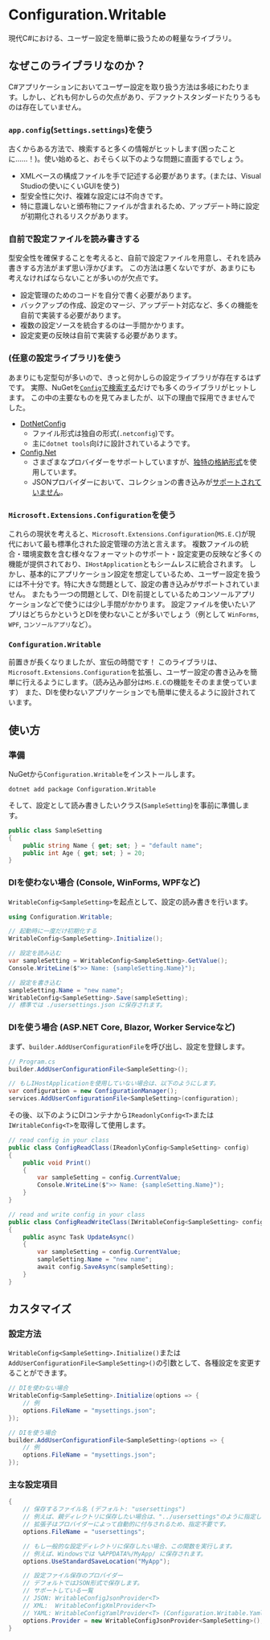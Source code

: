 # Configuration.Writable
現代C#における、ユーザー設定を簡単に扱うための軽量なライブラリ。

## なぜこのライブラリなのか？
C#アプリケーションにおいてユーザー設定を取り扱う方法は多岐にわたります。しかし、どれも何かしらの欠点があり、デファクトスタンダードたりうるものは存在していません。

### `app.config`(`Settings.settings`)を使う
古くからある方法で、検索すると多くの情報がヒットします(困ったことに……！)。使い始めると、おそらく以下のような問題に直面するでしょう。

* XMLベースの構成ファイルを手で記述する必要があります。(または、Visual Studioの使いにくいGUIを使う)
* 型安全性に欠け、複雑な設定には不向きです。
* 特に意識しないと頒布物にファイルが含まれるため、アップデート時に設定が初期化されるリスクがあります。

### 自前で設定ファイルを読み書きする
型安全性を確保することを考えると、自前で設定ファイルを用意し、それを読み書きする方法がまず思い浮かびます。
この方法は悪くないですが、あまりにも考えなければならないことが多いのが欠点です。

* 設定管理のためのコードを自分で書く必要があります。
* バックアップの作成、設定のマージ、アップデート対応など、多くの機能を自前で実装する必要があります。
* 複数の設定ソースを統合するのは一手間かかります。
* 設定変更の反映は自前で実装する必要があります。

### (任意の設定ライブラリ)を使う
あまりにも定型句が多いので、きっと何かしらの設定ライブラリが存在するはずです。
実際、NuGetを[`Config`で検索する](https://www.nuget.org/packages?q=config)だけでも多くのライブラリがヒットします。
この中の主要なものを見てみましたが、以下の理由で採用できませんでした。

* [DotNetConfig](https://github.com/dotnetconfig/dotnet-config)
  * ファイル形式は独自の形式(`.netconfig`)です。
  * 主に`dotnet tools`向けに設計されているようです。
* [Config.Net](https://github.com/aloneguid/config)
  * さまざまなプロバイダーをサポートしていますが、[独特の格納形式](https://github.com/aloneguid/config#flatline-syntax)を使用しています。
  * JSONプロバイダーにおいて、コレクションの書き込みが[サポートされていません](https://github.com/aloneguid/config#json)。

### `Microsoft.Extensions.Configuration`を使う
これらの現状を考えると、`Microsoft.Extensions.Configuration`(`MS.E.C`)が現代において最も標準化された設定管理の方法と言えます。
複数ファイルの統合・環境変数を含む様々なフォーマットのサポート・設定変更の反映など多くの機能が提供されており、`IHostApplication`ともシームレスに統合されます。
しかし、基本的にアプリケーション設定を想定しているため、ユーザー設定を扱うには不十分です。特に大きな問題として、設定の書き込みがサポートされていません。
またもう一つの問題として、DIを前提としているためコンソールアプリケーションなどで使うには少し手間がかかります。
設定ファイルを使いたいアプリはどちらかというとDIを使わないことが多いでしょう（例として `WinForms`, `WPF`, `コンソールアプリ`など）。

### `Configuration.Writable`
前置きが長くなりましたが、宣伝の時間です！
このライブラリは、`Microsoft.Extensions.Configuration`を拡張し、ユーザー設定の書き込みを簡単に行えるようにします。（読み込み部分は`MS.E.C`の機能をそのまま使っています）
また、DIを使わないアプリケーションでも簡単に使えるように設計されています。

## 使い方
### 準備
NuGetから`Configuration.Writable`をインストールします。

```shell
dotnet add package Configuration.Writable
```

そして、設定として読み書きしたいクラス(`SampleSetting`)を事前に準備します。

```csharp
public class SampleSetting
{
    public string Name { get; set; } = "default name";
    public int Age { get; set; } = 20;
}
```

### DIを使わない場合 (Console, WinForms, WPFなど)
`WritableConfig<SampleSetting>`を起点として、設定の読み書きを行います。

```csharp
using Configuration.Writable;

// 起動時に一度だけ初期化する
WritableConfig<SampleSetting>.Initialize();

// 設定を読み込む
var sampleSetting = WritableConfig<SampleSetting>.GetValue();
Console.WriteLine($">> Name: {sampleSetting.Name}");

// 設定を書き込む
sampleSetting.Name = "new name";
WritableConfig<SampleSetting>.Save(sampleSetting);
// 標準では ./usersettings.json に保存されます。
```

### DIを使う場合 (ASP.NET Core, Blazor, Worker Serviceなど)
まず、`builder.AddUserConfigurationFile`を呼び出し、設定を登録します。

```csharp
// Program.cs
builder.AddUserConfigurationFile<SampleSetting>();

// もしIHostApplicationを使用していない場合は、以下のようにします。
var configuration = new ConfigurationManager();
services.AddUserConfigurationFile<SampleSetting>(configuration);
```

その後、以下のようにDIコンテナから`IReadonlyConfig<T>`または`IWritableConfig<T>`を取得して使用します。

```csharp
// read config in your class
public class ConfigReadClass(IReadonlyConfig<SampleSetting> config)
{
    public void Print()
    {
        var sampleSetting = config.CurrentValue;
        Console.WriteLine($">> Name: {sampleSetting.Name}");
    }
}

// read and write config in your class
public class ConfigReadWriteClass(IWritableConfig<SampleSetting> config)
{
    public async Task UpdateAsync()
    {
        var sampleSetting = config.CurrentValue;
        sampleSetting.Name = "new name";
        await config.SaveAsync(sampleSetting);
    }
}
```

## カスタマイズ
### 設定方法
`WritableConfig<SampleSetting>.Initialize()`または`AddUserConfigurationFile<SampleSetting>()`の引数として、各種設定を変更することができます。

```csharp
// DIを使わない場合
WritableConfig<SampleSetting>.Initialize(options => {
    // 例
    options.FileName = "mysettings.json";
});

// DIを使う場合
builder.AddUserConfigurationFile<SampleSetting>(options => {
    // 例
    options.FileName = "mysettings.json";
});
```
### 主な設定項目
```csharp
{
    // 保存するファイル名 (デフォルト: "usersettings")
    // 例えば、親ディレクトリに保存したい場合は、"../usersettings"のように指定します。
    // 拡張子はプロバイダーによって自動的に付与されるため、指定不要です。
    options.FileName = "usersettings"; 

    // もし一般的な設定ディレクトリに保存したい場合、この関数を実行します。
    // 例えば、Windowsでは %APPDATA%/MyApp/ に保存されます。
    options.UseStandardSaveLocation("MyApp");

    // 設定ファイル保存のプロバイダー
    // デフォルトではJSON形式で保存します。
    // サポートしている一覧
    // JSON: WritableConfigJsonProvider<T>
    // XML:  WritableConfigXmlProvider<T>
    // YAML: WritableConfigYamlProvider<T> (Configuration.Writable.Yamlパッケージが必要)
    options.Provider = new WritableConfigJsonProvider<SampleSetting>();
}
```

